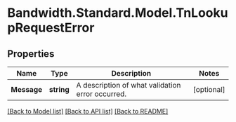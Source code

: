 
# Bandwidth.Standard.Model.TnLookupRequestError

## Properties

Name | Type | Description | Notes
------------ | ------------- | ------------- | -------------
**Message** | **string** | A description of what validation error occurred. | [optional] 

[[Back to Model list]](../README.md#documentation-for-models)
[[Back to API list]](../README.md#documentation-for-api-endpoints)
[[Back to README]](../README.md)

